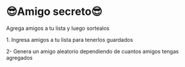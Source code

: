 <h1>😎Amigo secreto😎</h1>
<p>Agrega amigos a tu lista y luego sortealos</p>
<p>1. Ingresa amigos a tu lista para tenerlos guardados</p>
<p>2- Genera un amigo aleatorio dependiendo de cuantos amigos tengas agregados</p>
